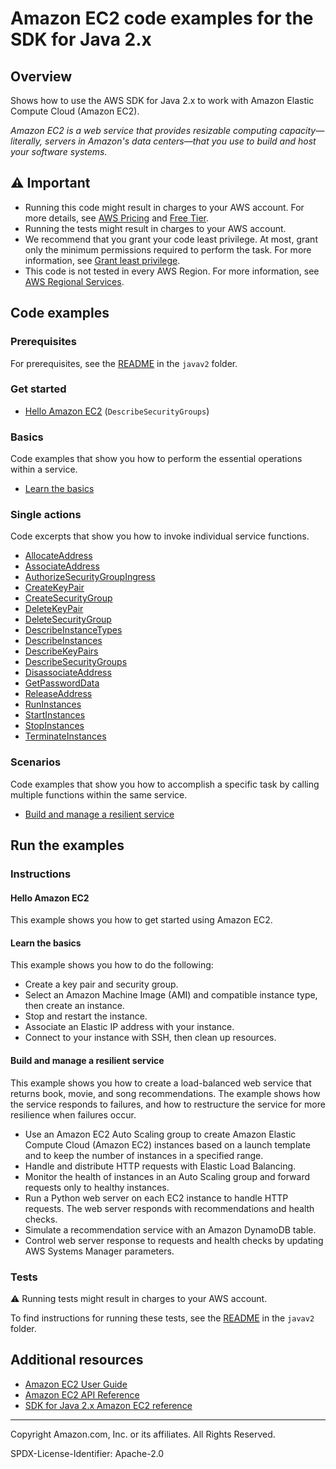 # Amazon EC2 code examples for the SDK for Java 2.x

## Overview

Shows how to use the AWS SDK for Java 2.x to work with Amazon Elastic Compute Cloud (Amazon EC2).

<!--custom.overview.start-->
<!--custom.overview.end-->

_Amazon EC2 is a web service that provides resizable computing capacity—literally, servers in Amazon's data centers—that you use to build and host your software systems._

## ⚠ Important

* Running this code might result in charges to your AWS account. For more details, see [AWS Pricing](https://aws.amazon.com/pricing/) and [Free Tier](https://aws.amazon.com/free/).
* Running the tests might result in charges to your AWS account.
* We recommend that you grant your code least privilege. At most, grant only the minimum permissions required to perform the task. For more information, see [Grant least privilege](https://docs.aws.amazon.com/IAM/latest/UserGuide/best-practices.html#grant-least-privilege).
* This code is not tested in every AWS Region. For more information, see [AWS Regional Services](https://aws.amazon.com/about-aws/global-infrastructure/regional-product-services).

<!--custom.important.start-->
<!--custom.important.end-->

## Code examples

### Prerequisites

For prerequisites, see the [README](../../README.md#Prerequisites) in the `javav2` folder.


<!--custom.prerequisites.start-->
<!--custom.prerequisites.end-->

### Get started

- [Hello Amazon EC2](src/main/java/com/example/ec2/EC2Scenario.java#L556) (`DescribeSecurityGroups`)


### Basics

Code examples that show you how to perform the essential operations within a service.

- [Learn the basics](src/main/java/com/example/ec2/EC2Scenario.java)


### Single actions

Code excerpts that show you how to invoke individual service functions.

- [AllocateAddress](src/main/java/com/example/ec2/EC2Scenario.java#L350)
- [AssociateAddress](src/main/java/com/example/ec2/EC2Scenario.java#L331)
- [AuthorizeSecurityGroupIngress](src/main/java/com/example/ec2/EC2Scenario.java#L577)
- [CreateKeyPair](src/main/java/com/example/ec2/EC2Scenario.java#L640)
- [CreateSecurityGroup](src/main/java/com/example/ec2/EC2Scenario.java#L577)
- [DeleteKeyPair](src/main/java/com/example/ec2/EC2Scenario.java#L281)
- [DeleteSecurityGroup](src/main/java/com/example/ec2/EC2Scenario.java#L233)
- [DescribeInstanceTypes](src/main/java/com/example/ec2/EC2Scenario.java#L471)
- [DescribeInstances](src/main/java/com/example/ec2/DescribeInstances.java#L6)
- [DescribeKeyPairs](src/main/java/com/example/ec2/EC2Scenario.java#L623)
- [DescribeSecurityGroups](src/main/java/com/example/ec2/EC2Scenario.java#L556)
- [DisassociateAddress](src/main/java/com/example/ec2/EC2Scenario.java#L314)
- [GetPasswordData](src/main/java/com/example/ec2/GetPasswordData.java#L7)
- [ReleaseAddress](src/main/java/com/example/ec2/EC2Scenario.java#L298)
- [RunInstances](src/main/java/com/example/ec2/CreateInstance.java#L6)
- [StartInstances](src/main/java/com/example/ec2/EC2Scenario.java#L368)
- [StopInstances](src/main/java/com/example/ec2/EC2Scenario.java#L391)
- [TerminateInstances](src/main/java/com/example/ec2/EC2Scenario.java#L250)

### Scenarios

Code examples that show you how to accomplish a specific task by calling multiple
functions within the same service.

- [Build and manage a resilient service](../../usecases/resilient_service/src/main/java/com/example/resilient/Main.java)


<!--custom.examples.start-->
<!--custom.examples.end-->

## Run the examples

### Instructions


<!--custom.instructions.start-->
<!--custom.instructions.end-->

#### Hello Amazon EC2

This example shows you how to get started using Amazon EC2.


#### Learn the basics

This example shows you how to do the following:

- Create a key pair and security group.
- Select an Amazon Machine Image (AMI) and compatible instance type, then create an instance.
- Stop and restart the instance.
- Associate an Elastic IP address with your instance.
- Connect to your instance with SSH, then clean up resources.

<!--custom.basic_prereqs.ec2_Scenario_GetStartedInstances.start-->
<!--custom.basic_prereqs.ec2_Scenario_GetStartedInstances.end-->


<!--custom.basics.ec2_Scenario_GetStartedInstances.start-->
<!--custom.basics.ec2_Scenario_GetStartedInstances.end-->


#### Build and manage a resilient service

This example shows you how to create a load-balanced web service that returns book, movie, and song recommendations. The example shows how the service responds to failures, and how to restructure the service for more resilience when failures occur.

- Use an Amazon EC2 Auto Scaling group to create Amazon Elastic Compute Cloud (Amazon EC2) instances based on a launch template and to keep the number of instances in a specified range.
- Handle and distribute HTTP requests with Elastic Load Balancing.
- Monitor the health of instances in an Auto Scaling group and forward requests only to healthy instances.
- Run a Python web server on each EC2 instance to handle HTTP requests. The web server responds with recommendations and health checks.
- Simulate a recommendation service with an Amazon DynamoDB table.
- Control web server response to requests and health checks by updating AWS Systems Manager parameters.

<!--custom.scenario_prereqs.cross_ResilientService.start-->
<!--custom.scenario_prereqs.cross_ResilientService.end-->


<!--custom.scenarios.cross_ResilientService.start-->
<!--custom.scenarios.cross_ResilientService.end-->

### Tests

⚠ Running tests might result in charges to your AWS account.


To find instructions for running these tests, see the [README](../../README.md#Tests)
in the `javav2` folder.



<!--custom.tests.start-->
<!--custom.tests.end-->

## Additional resources

- [Amazon EC2 User Guide](https://docs.aws.amazon.com/AWSEC2/latest/UserGuide/concepts.html)
- [Amazon EC2 API Reference](https://docs.aws.amazon.com/AWSEC2/latest/APIReference/Welcome.html)
- [SDK for Java 2.x Amazon EC2 reference](https://sdk.amazonaws.com/java/api/latest/software/amazon/awssdk/services/ec2/package-summary.html)

<!--custom.resources.start-->
<!--custom.resources.end-->

---

Copyright Amazon.com, Inc. or its affiliates. All Rights Reserved.

SPDX-License-Identifier: Apache-2.0